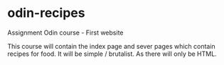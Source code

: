 # odin-recipes
Assignment Odin course - First website

This course will contain the index page and sever pages which contain recipes for food.
It will be simple / brutalist. As there will only be HTML. 

